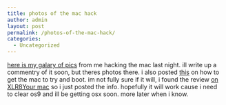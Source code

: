 ```yaml
---
title: photos of the mac hack
author: admin
layout: post
permalink: /photos-of-the-mac-hack/
categories:
  - Uncategorized
---
```

[here is my galary of pics][1] from me hacking the mac last night. ill write up a commentry of it soon, but theres photos there. i also posted [this][2] on how to get the mac to try and boot. im not fully sure if it will, i found the review [on XLR8Your mac][3] so i just posted the info. hopefully it will work cause i need to clear os9 and ill be getting osx soon. more later when i know.

 [1]: http://lotas.fotopic.net/show_collection.php?id=78911
 [2]: http://backend.lotas-smartman.net/cgi-bin/blosxom.cgi/2003/12/03#200303121314
 [3]: http://www.xlr8yourmac.com/